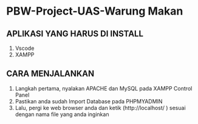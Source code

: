 # PBW-Project-UAS-Warung Makan

## APLIKASI YANG HARUS DI INSTALL
1. Vscode
2. XAMPP

## CARA MENJALANKAN
1. Langkah pertama, nyalakan APACHE dan MySQL pada XAMPP Control Panel
2. Pastikan anda sudah Import Database pada PHPMYADMIN
3. Lalu, pergi ke web browser anda dan ketik (http://localhost/ ) sesuai dengan nama file yang anda inginkan
